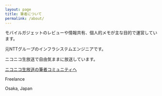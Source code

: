 ```yaml
---
layout: page
title: 筆者について
permalink: /about/
---
```


 モバイルガジェットのレビューや情報共有、個人的メモが主な目的で運営しています。
 
元NTTグループのインフラシステムエンジニアです。

ニコニコ生放送で自由気ままに放送しています。


[ニコニコ生放送の筆者コミュニティへ](http://com.nicovideo.jp/community/co1136215/)


Freelance

Osaka, Japan
